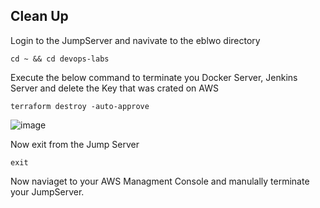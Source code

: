 ## Clean Up

Login to the JumpServer and navivate to the eblwo directory
```
cd ~ && cd devops-labs
```
Execute the below command to terminate you Docker Server, Jenkins Server and delete the Key that was crated on AWS
```
terraform destroy -auto-approve
```
![image](https://github.com/user-attachments/assets/3ff871a7-f8d5-4431-a1ff-5d02d79e382a)

Now exit from the Jump Server
```
exit
```
Now naviaget to your AWS Managment Console and manulally terminate your JumpServer.

